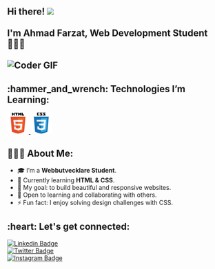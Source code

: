 <h2 align="left">
 <abc>
  <br>Hi there! <img src="https://user-images.githubusercontent.com/42378118/110234147-e3259600-7f4e-11eb-95be-0c4047144dea.gif" width="30"><br>
  <br> I'm Ahmad Farzat, Web Development Student 👨🏻‍💻<br>
  <br>
    <img src="https://media.giphy.com/media/SWoSkN6DxTszqIKEqv/giphy.gif" alt="Coder GIF" width="500">
 </abc>
</h2> 

<h2 align="left">:hammer_and_wrench: Technologies I’m Learning:</h2>
<p align="left">
    <a href="https://www.w3.org/html/" target="_blank"> 
      <img src="https://raw.githubusercontent.com/devicons/devicon/master/icons/html5/html5-original-wordmark.svg" alt="html5" width="50" height="50"/> 
    </a>
    <a href="https://www.w3schools.com/css/" target="_blank"> 
      <img src="https://raw.githubusercontent.com/devicons/devicon/master/icons/css3/css3-original-wordmark.svg" alt="css3" width="50" height="50"/> 
    </a>
</p>

<h2 align="left">👨🏻‍💻 About Me:</h2>

- 🎓 I’m a **Webbutvecklare Student**.  
- 🌱 Currently learning **HTML & CSS**.  
- 🚀 My goal: to build beautiful and responsive websites.  
- 🤝 Open to learning and collaborating with others.  
- ⚡ Fun fact: I enjoy solving design challenges with CSS.  

<h2 align="left">:heart: Let's get connected:</h2>

[![Linkedin Badge](https://img.shields.io/badge/-Ahmad%20Farzat-blue?style=flat-square&logo=Linkedin&logoColor=white&link=https://www.linkedin.com/)](https://www.linkedin.com/)  
[![Twitter Badge](https://img.shields.io/badge/-AhmadFarzat-1ca0f1?style=flat-square&labelColor=1ca0f1&logo=twitter&logoColor=white&link=https://twitter.com/)](https://twitter.com/)  
[![Instagram Badge](https://img.shields.io/badge/-AhmadFarzat-D7008A?style=flat-square&labelColor=D7008A&logo=Instagram&logoColor=white&link=https://www.instagram.com/)](https://www.instagram.com/)  
